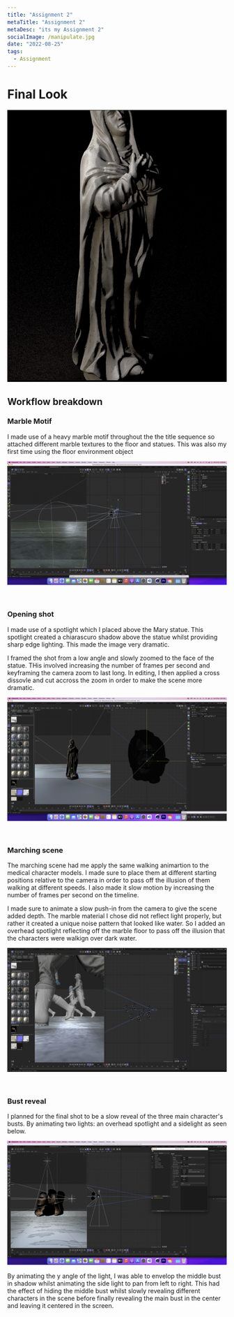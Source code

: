 ```yaml
---
title: "Assignment 2"
metaTitle: "Assignment 2"
metaDesc: "its my Assignment 2"
socialImage: /manipulate.jpg
date: "2022-08-25"
tags:
  - Assignment
---
```


# Final Look

[![SQUASH-STRETCH](https://github.com/KabakaWilliam/wills-blog/blob/main/BlogPics/assignment2/mariaStill.png?raw=true)](https://youtu.be/WMTAgk5t0gQ)

## Workflow breakdown

### Marble Motif

I made use of a heavy marble motif throughout the the title sequence so attached different marble textures to the floor and statues. This was also my first time using the floor environment object

![Reference](https://github.com/KabakaWilliam/wills-blog/blob/main/BlogPics/assignment2/marbleFloor.png?raw=true)

<br/>

### Opening shot

I made use of a spotlight which I placed above the Mary statue. This spotlight created a chiarascuro shadow above the statue whilst providing sharp edge lighting. This made the image very dramatic.

I framed the shot from a low angle and slowly zoomed to the face of the statue. THis involved increasing the number of frames per second and keyframing the camera zoom to last long. In editing, I then applied a cross dissovle and cut accross the zoom in order to make the scene more dramatic.

![Reference](https://github.com/KabakaWilliam/wills-blog/blob/main/BlogPics/assignment2/Maria.png?raw=true)

<br/>

### Marching scene

The marching scene had me apply the same walking animartion to the medical character models. I made sure to place them at different starting positions relative to the camera in order to pass off the illusion of them walking at different speeds. I also made it slow motion by increasing the number of frames per second on the timeline.

I made sure to animate a slow push-in from the camera to give the scene added depth. The marble material I chose did not reflect light properly, but rather it created a unique noise pattern that looked like water. So I added an overhead spotlight reflecting off the marble floor to pass off the illusion that the characters were walkign over dark water.

![Reference](https://github.com/KabakaWilliam/wills-blog/blob/main/BlogPics/assignment2/bootMarch.png?raw=true)

<br/>

### Bust reveal

I planned for the final shot to be a slow reveal of the three main character's busts. By animating two lights: an overhead spotlight and a sidelight as seen below.

![Reference](https://github.com/KabakaWilliam/wills-blog/blob/main/BlogPics/assignment2/bustsOverhead.png?raw=true)

By animating the y angle of the light, I was able to envelop the middle bust in shadow whilst animating the side light to pan from left to right. This had the effect of hiding the middle bust whilst slowly revealing different characters in the scene before finally revealing the main bust in the center and leaving it centered in the screen.

<br/>
